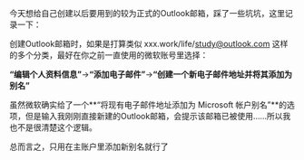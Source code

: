今天想给自己创建以后要用到的较为正式的Outlook邮箱，踩了一些坑坑，这里记录一下：

创建Outlook邮箱时，如果是打算类似 xxx.work/life/study@outlook.com 这样的多个分类，最好在你之前一直使用的微软账号里选择：

**“编辑个人资料信息”**->**“添加电子邮件”**->**“创建一个新电子邮件地址并将其添加为别名”**

虽然微软确实给了一个**“将现有电子邮件地址添加为 Microsoft 帐户别名”**的选项，但是输入我刚刚直接新建的Outlook邮箱，会提示该邮箱已被使用......所以我也不是很清楚这个逻辑。

总而言之，只用在主账户里添加新别名就行了